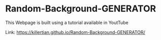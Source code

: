 # Random-Background-GENERATOR

This Webpage is built using a tutorial available in YoutTube

Link: https://killertian.github.io/Random-Background-GENERATOR/



